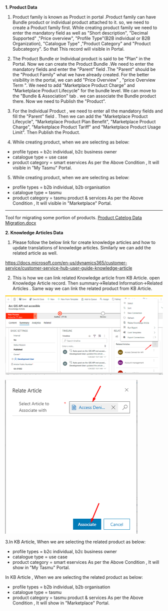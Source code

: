 **1. Product Data**
1. Product family is known as Product in portal .Product family can have Bundle product or individual product attached to it. so, we need to create a Product family first. While creating product family we need to enter the mandatory field as well as "Short description", "Decimal Supported" ,"Price overview", "Profile Type"(B2B individual or B2B Organization), "Catalogue Type" ,"Product Category" and "Product Subcategory". So that This record will visible in Portal.

2. The Product Bundle or Individual product is said to be "Plan" in the Portal. Now we can create the Product Bundle .We need to enter the mandatory fields and enter the "Parent" field .The "Parent" should be the "Product Family" what we have already created. For the better visibility in the portal, we can add "Price Overview" , "price Overview Term ". 
We need to add "Marketplace Product Charge" and "Marketplace Product Lifecycle" for the bundle level. We can move to the "Bundle & Association" tab . we can associate the Bundle product there. Now we need to Publish the "Product". 

3. For the Individual Product , we need to enter all the mandatory fields and fill the "Parent" field . Then we can add the "Marketplace Product Lifecycle", "Marketplace Product Plan Benefit", "Marketplace Product Charge", "Marketplace Product Tariff" and "Marketplace Product Usage Limit". Then Publish the Product.

4. While creating product, when we are selecting  as below:
- profile types = b2c individual, b2c business owner
- catalogue type = use case
- product category = smart eservices
As per the Above Condition , It will visible in "My Tasmu" Portal.

5. While creating product, when we are selecting  as below:
-  profile types = b2b individual, b2b organisation
- catalogue type = tasmu
- product category = tasmu product & services
As per the Above Condition , It will visible in "Marketplace" Portal.

---
Tool for migrating some portion of products.
[Product Catelog Data Migration.docx](/.attachments/Product%20Catelog%20Data%20Migration-5113cdcc-c92d-4998-b98a-6cd2752fbd90.docx)

**2. Knowledge Articles Data** 

  1. Please follow the below link for create knowledge articles and how to update translations of knowledge articles. Similarly we can add the related article as well.

https://docs.microsoft.com/en-us/dynamics365/customer-service/customer-service-hub-user-guide-knowledge-article

2. This is how we can link related Knowledge article from KB Article.
open Knowledge Article record. Then summary->Related Information->Related Articles . Same way we can link the related product from KB Article.

![RelatedArticle1.png](/.attachments/RelatedArticle1-7364b827-f8d5-46eb-96bb-95b13ff80b00.png) 

![RelatedArticle2.png](/.attachments/RelatedArticle2-fcbe81e4-1a51-4260-8f96-2538d0ed8e04.png)

3.In KB Article, When we are selecting the related product as below:
- profile types = b2c individual, b2c business owner
- catalogue type = use case
- product category = smart eservices
As per the Above Condition , It will show in "My Tasmu" Portal.

In KB Article , When we are selecting the related product as below:
-  profile types = b2b individual, b2b organisation
- catalogue type = tasmu
- product category = tasmu product & services
As per the Above Condition , It will show in "Marketplace" Portal.
